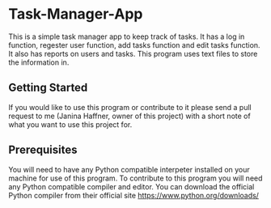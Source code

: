 # Task-Manager-App
This is a simple task manager app to keep track of tasks.
It has a log in function, regester user function, add tasks function and edit tasks function.
It also has reports on users and tasks.
This program uses text files to store the information in.

## Getting Started
If you would like to use this program or contribute to it please send a pull request to me (Janina Haffner, owner of this project) with a short note of what you want
to use this project for.

## Prerequisites
You will need to have any Python compatible interpeter installed on your machine for use of this program. 
To contribute to this program you will need any Python compatible compiler and editor. 
You can download the official Python compiler from their official site https://www.python.org/downloads/
